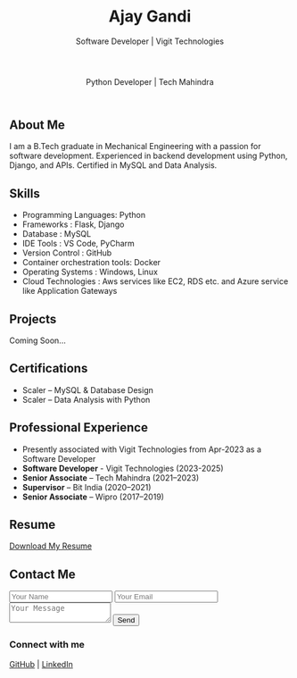 <html lang="en">
<head>
  <meta charset="UTF-8" />
  <meta name="viewport" content="width=device-width, initial-scale=1.0"/>
  <title>Ajay Gandi | Portfolio</title>
  <link rel="stylesheet" href="style.css" />
</head>
<body>
  <header>
    <h1>Ajay Gandi</h1>
    <p>Software Developer | Vigit Technologies</p>
  </header>
  <header>
    <p>Python Developer | Tech Mahindra</p>
  </header>

  <section id="about">
    <h2>About Me</h2>
    <p>I am a B.Tech graduate in Mechanical Engineering with a passion for software development. Experienced in backend development using Python, Django, and APIs. Certified in MySQL and Data Analysis.</p>
  </section>

  <section id="skills">
    <h2>Skills</h2>
    <ul>
      <li>Programming Languages: Python
      <li>Frameworks           : Flask, Django</li>
      <li>Database             : MySQL</li>
      <li>IDE Tools            : VS Code, PyCharm</li>
      <li>Version Control      : GitHub</li>
      <li>Container orchestration tools: Docker</li>
      <li>Operating Systems    : Windows, Linux</li>
      <li>Cloud Technologies   : Aws services like EC2, RDS etc. and Azure service like Application Gateways</li>
    </ul>
  </section>

  <section id="projects">
    <h2>Projects</h2>
    <p>Coming Soon...</p>
  </section>

  <section id="certifications">
    <h2>Certifications</h2>
    <ul>
      <li>Scaler – MySQL & Database Design</li>
      <li>Scaler – Data Analysis with Python</li>
    </ul>
  </section>

  <section id="experience">
    <h2>Professional Experience</h2>
    <ul>
      <li>Presently associated with Vigit Technologies from Apr-2023 as a Software Developer</li>
      <li><strong>Software Developer</strong> - Vigit Technologies (2023-2025)</li>
      <li><strong>Senior Associate</strong> – Tech Mahindra (2021–2023)</li>
      <li><strong>Supervisor</strong> – Bit India (2020–2021)</li>
      <li><strong>Senior Associate</strong> – Wipro (2017–2019)</li>
    </ul>
  </section>

  <section id="resume">
    <h2>Resume</h2>
    <a href="Ajay_Resume.pdf" download>Download My Resume</a>
  </section>

  <section id="contact">
    <h2>Contact Me</h2>
    <form action="mailto:ajayajayajaya96@gmail.com" method="post" enctype="text/plain">
      <input type="text" name="Name" placeholder="Your Name" required>
      <input type="email" name="Email" placeholder="Your Email" required>
      <textarea name="Message" placeholder="Your Message"></textarea>
      <button type="submit">Send</button>
    </form>
  </section>

  <footer>
    <h3>Connect with me</h3>
    <a href="https://github.com/Ajay-Gandi">GitHub</a> |
    <a href="https://linkedin.com/in/ajaygandi">LinkedIn</a>
  </footer>
</body>
</html>
